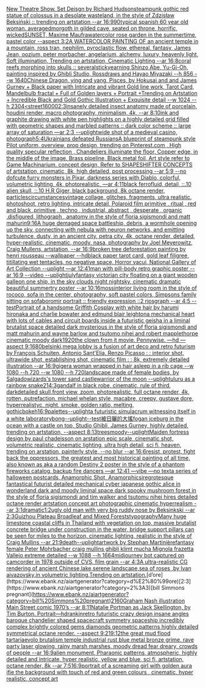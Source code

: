 [New Theatre Show. Set Deisgn by Richard Hudson](https://www.ebank.nz/aiartgenerator?category=New%20Theatre%20Show.%20Set%20Deisgn%20by%20Richard%20Hudson)[steampunk gothic red statue of colossus in a desolate wasteland, in the style of Zdzisław Beksiński :: trending on artstation --ar 16:9](https://www.ebank.nz/aiartgenerator?category=steampunk%20gothic%20red%20statue%20of%20colossus%20in%20a%20desolate%20wasteland%2C%20in%20the%20style%20of%20Zdzis%C5%82aw%20Beksi%C5%84ski%20%3A%3A%20trending%20on%20artstation%20--ar%2016%3A9)[90](https://www.ebank.nz/aiartgenerator?category=90)[typical spanish 60 year old woman. averaged](https://www.ebank.nz/aiartgenerator?category=typical%20spanish%2060%20year%20old%20woman.%20averaged)[morgoth in gilded cave, seated on throne, horrific, wicked](https://www.ebank.nz/aiartgenerator?category=morgoth%20in%20gilded%20cave%2C%20seated%20on%20throne%2C%20horrific%2C%20wicked)[SUNSET, Maxime Maufra](https://www.ebank.nz/aiartgenerator?category=SUNSET%2C%20Maxime%20Maufra)[watercolor rose garden in the summertime, pastel color --aspect 3:2](https://www.ebank.nz/aiartgenerator?category=watercolor%20rose%20garden%20in%20the%20summertime%2C%20pastel%20color%20--aspect%203%3A2)[A WATERCOLOR PAINTING OF an ancient temple in a mountain, ross tran, nephilim, pyroclastic flow, ethereal, fantasy, James Jean, oozium, peter morbacher, angelarium, alchemy, luxury, heavenly light, Soft illumination, Trending on artstation, Cinematic Lighting --ar 16:8](https://www.ebank.nz/aiartgenerator?category=A%20WATERCOLOR%20PAINTING%20OF%20an%20ancient%20temple%20in%20a%20mountain%2C%20ross%20tran%2C%20nephilim%2C%20pyroclastic%20flow%2C%20ethereal%2C%20fantasy%2C%20James%20Jean%2C%20oozium%2C%20peter%20morbacher%2C%20angelarium%2C%20alchemy%2C%20luxury%2C%20heavenly%20light%2C%20Soft%20illumination%2C%20Trending%20on%20artstation%2C%20Cinematic%20Lighting%20--ar%2016%3A8)[](https://www.ebank.nz/aiartgenerator?category=)[coral reefs morphing into skulls :: several](https://www.ebank.nz/aiartgenerator?category=coral%20reefs%20morphing%20into%20skulls%20%3A%3A%20several)[stick](https://www.ebank.nz/aiartgenerator?category=stick)[yearning Shinzo Abe, Yu-Gi-Oh, painting inspired by Ghibli Studio, Rossdraws and Hayao Miyazaki --h 856 --w 1640](https://www.ebank.nz/aiartgenerator?category=yearning%20Shinzo%20Abe%2C%20Yu-Gi-Oh%2C%20painting%20inspired%20by%20Ghibli%20Studio%2C%20Rossdraws%20and%20Hayao%20Miyazaki%20--h%20856%20--w%201640)[Chinese Dragon, ying and yang, Pisces, by Hokusai and and James Gurney + Black paper with Intricate and vibrant Gold line work, Tarot Card, Mandelbulb fractal + Full of Golden layers + Portrait +Trending on Artstation + Incredible Black and Gold Gothic Illustration + Exquisite detail --w 1024 --h 2304](https://www.ebank.nz/aiartgenerator?category=Chinese%20Dragon%2C%20ying%20and%20yang%2C%20Pisces%2C%20by%20Hokusai%20and%20and%20James%20Gurney%20%2B%20Black%20paper%20with%20Intricate%20and%20vibrant%20Gold%20line%20work%2C%20Tarot%20Card%2C%20Mandelbulb%20fractal%20%2B%20Full%20of%20Golden%20layers%20%2B%20Portrait%20%2BTrending%20on%20Artstation%20%2B%20Incredible%20Black%20and%20Gold%20Gothic%20Illustration%20%2B%20Exquisite%20detail%20--w%201024%20--h%202304)[<street](https://www.ebank.nz/aiartgenerator?category=%3Cstreet)[16000](https://www.ebank.nz/aiartgenerator?category=16000)[2:3](https://www.ebank.nz/aiartgenerator?category=2%3A3)[insanely detailed insect anatomy made of porcelain, houdini render, macro photography, minimalism, 4k, --ar 8:10](https://www.ebank.nz/aiartgenerator?category=insanely%20detailed%20insect%20anatomy%20made%20of%20porcelain%2C%20houdini%20render%2C%20macro%20photography%2C%20minimalism%2C%204k%2C%20--ar%208%3A10)[ink and graphite drawing with white pen highlights on a highly detailed grid filled with geometric shapes and marbled patterns :: dark color scheme :: large array of saturation —ar 2:3 --uplight](https://www.ebank.nz/aiartgenerator?category=ink%20and%20graphite%20drawing%20with%20white%20pen%20highlights%20on%20a%20highly%20detailed%20grid%20filled%20with%20geometric%20shapes%20and%20marbled%20patterns%20%3A%3A%20dark%20color%20scheme%20%3A%3A%20large%20array%20of%20saturation%20%E2%80%94ar%202%3A3%20--uplight)[wide shot of a medieval casino, photograph](https://www.ebank.nz/aiartgenerator?category=wide%20shot%20of%20a%20medieval%20casino%2C%20photograph)[5:4](https://www.ebank.nz/aiartgenerator?category=5%3A4)[Ukrainians defeated Russians](https://www.ebank.nz/aiartgenerator?category=Ukrainians%20defeated%20Russians)[A blueprint of steampunk style Pilot uniform,  overview, prop design,  trending on Pinterest.com  , High quality specular reflection ,  Chandeliers illuminate the floor, Copper  edge, in the middle of the image, Brass pipeline,  Black metal foil,  Art style refer to Game Machinarium.  concept design, Refer to SHAPESHIFTER CONCEPTS  of artstation, cinematic,  8k, high detailed,  post processing    --ar 5:9   --no dof](https://www.ebank.nz/aiartgenerator?category=A%20blueprint%20of%20steampunk%20style%20Pilot%20uniform%2C%20%20overview%2C%20prop%20design%2C%20%20trending%20on%20Pinterest.com%20%20%2C%20High%20quality%20specular%20reflection%20%2C%20%20Chandeliers%20illuminate%20the%20floor%2C%20Copper%20%20edge%2C%20in%20the%20middle%20of%20the%20image%2C%20Brass%20pipeline%2C%20%20Black%20metal%20foil%2C%20%20Art%20style%20refer%20to%20Game%20Machinarium.%20%20concept%20design%2C%20Refer%20to%20SHAPESHIFTER%20CONCEPTS%20%20of%20artstation%2C%20cinematic%2C%20%208k%2C%20high%20detailed%2C%20%20post%20processing%20%20%20%20--ar%205%3A9%20%20%20--no%20dof)[cute furry monsters in Pixar, darkness series with Diablo, colorful, volumetric lighting, 4k, photorealistic, —ar 4:1](https://www.ebank.nz/aiartgenerator?category=cute%20furry%20monsters%20in%20Pixar%2C%20darkness%20series%20with%20Diablo%2C%20colorful%2C%20volumetric%20lighting%2C%204k%2C%20photorealistic%2C%20%E2%80%94ar%204%3A1)[1](https://www.ebank.nz/aiartgenerator?category=1)[black ferrofluid, detail, ::.10 alien skull, ::.10 H.R Giger, black background, 8k octane render, particles](https://www.ebank.nz/aiartgenerator?category=black%20ferrofluid%2C%20detail%2C%20%3A%3A.10%20alien%20skull%2C%20%3A%3A.10%20H.R%20Giger%2C%20black%20background%2C%208k%20octane%20render%2C%20particles)[circumstances](https://www.ebank.nz/aiartgenerator?category=circumstances)[vintage collage, glitches, fragments, ultra realistic, photoshoot, retro lighting, intricate detail, Polaroid film primitive , ritual , red and black ,primitive , techno , industrial, abstract , desperate , organic ,disfigured, lithograph , anatomy in the style of floria sigismondi and matt mahurin](https://www.ebank.nz/aiartgenerator?category=vintage%20collage%2C%20glitches%2C%20fragments%2C%20ultra%20realistic%2C%20photoshoot%2C%20retro%20lighting%2C%20intricate%20detail%2C%20Polaroid%20film%20primitive%20%2C%20ritual%20%2C%20red%20and%20black%20%2Cprimitive%20%2C%20techno%20%2C%20industrial%2C%20abstract%20%2C%20desperate%20%2C%20organic%20%2Cdisfigured%2C%20lithograph%20%2C%20anatomy%20in%20the%20style%20of%20floria%20sigismondi%20and%20matt%20mahurin)[9:16](https://www.ebank.nz/aiartgenerator?category=9%3A16)[A huge demaged space battleship, debris, a wormhole opening up the sky, connecting with nebula with neuron networks, and emitting turbulence, dusty, in an ancient city, petra city, 4k, octane render, detailed, hyper-realistic, cinematic, moody, nasa, photography by Joel Meyerowitz, Craig Mullens, artstation, --ar 16:9](https://www.ebank.nz/aiartgenerator?category=A%20huge%20demaged%20space%20battleship%2C%20debris%2C%20a%20wormhole%20opening%20up%20the%20sky%2C%20connecting%20with%20nebula%20with%20neuron%20networks%2C%20and%20emitting%20turbulence%2C%20dusty%2C%20in%20an%20ancient%20city%2C%20petra%20city%2C%204k%2C%20octane%20render%2C%20detailed%2C%20hyper-realistic%2C%20cinematic%2C%20moody%2C%20nasa%2C%20photography%20by%20Joel%20Meyerowitz%2C%20Craig%20Mullens%2C%20artstation%2C%20--ar%2016%3A9)[broken tree deforestation painting by henri rousseau --wallpaper --hd](https://www.ebank.nz/aiartgenerator?category=broken%20tree%20deforestation%20painting%20by%20henri%20rousseau%20--wallpaper%20--hd)[black paper tarot card, gold leaf filigree, titillating wet tentacles, no negative space, Horror vacui, National Gallery of Art Collection  --uplight —ar 12:41](https://www.ebank.nz/aiartgenerator?category=black%20paper%20tarot%20card%2C%20gold%20leaf%20filigree%2C%20titillating%20wet%20tentacles%2C%20no%20negative%20space%2C%20Horror%20vacui%2C%20National%20Gallery%20of%20Art%20Collection%20%20--uplight%20%E2%80%94ar%2012%3A41)[man with pill-body retro graphic poster --ar 16:9 --video --uplight](https://www.ebank.nz/aiartgenerator?category=man%20with%20pill-body%20retro%20graphic%20poster%20--ar%2016%3A9%20--video%20--uplight)[july](https://www.ebank.nz/aiartgenerator?category=july)[fantasy victorian city floating on a giant wooden galleon one ship, in the sky clouds night nightsky, cinematic dramatic beautiful summertry poster --ar 10:16](https://www.ebank.nz/aiartgenerator?category=fantasy%20victorian%20city%20floating%20on%20a%20giant%20wooden%20galleon%20one%20ship%2C%20in%20the%20sky%20clouds%20night%20nightsky%2C%20cinematic%20dramatic%20beautiful%20summertry%20poster%20--ar%2010%3A16)[moss](https://www.ebank.nz/aiartgenerator?category=moss)[interior living room in the style of rococo, sofa in the center, photography, soft pastel colors, Simpsons family sitting on sofa](https://www.ebank.nz/aiartgenerator?category=interior%20living%20room%20in%20the%20style%20of%20rococo%2C%20sofa%20in%20the%20center%2C%20photography%2C%20soft%20pastel%20colors%2C%20Simpsons%20family%20sitting%20on%20sofa)[boromir portrait :: friendly expression ::2 riosgraph --ar 4:5 --test](https://www.ebank.nz/aiartgenerator?category=boromir%20portrait%20%3A%3A%20friendly%20expression%20%3A%3A2%20riosgraph%20--ar%204%3A5%20--test)[Portrait of a handsome Griffith Cosplay with white hair by harumi hironaka and charlie bowater and edmund blair leighton](https://www.ebank.nz/aiartgenerator?category=Portrait%20of%20a%20handsome%20Griffith%20Cosplay%20with%20white%20hair%20by%20harumi%20hironaka%20and%20charlie%20bowater%20and%20edmund%20blair%20leighton)[a mechanical heart with lots of cables and circuit boards inside a futuristic geisha in a liminal brutalist space detailed dark mysterious in the style of floria sigismondi and matt mahurin and wayne barlow and tsutomo nihei and robert mapplethorpe cinematic moody dark](https://www.ebank.nz/aiartgenerator?category=a%20mechanical%20heart%20with%20lots%20of%20cables%20and%20circuit%20boards%20inside%20a%20futuristic%20geisha%20in%20a%20liminal%20brutalist%20space%20detailed%20dark%20mysterious%20in%20the%20style%20of%20floria%20sigismondi%20and%20matt%20mahurin%20and%20wayne%20barlow%20and%20tsutomo%20nihei%20and%20robert%20mapplethorpe%20cinematic%20moody%20dark)[1920](https://www.ebank.nz/aiartgenerator?category=1920)[the clown from it movie. Pennywise. —hd —aspect 9:16](https://www.ebank.nz/aiartgenerator?category=the%20clown%20from%20it%20movie.%20Pennywise.%20%E2%80%94hd%20%E2%80%94aspect%209%3A16)[80](https://www.ebank.nz/aiartgenerator?category=80)[belsinki,](https://www.ebank.nz/aiartgenerator?category=belsinki%2C)[mega lobby  is a fusion of art deco and retro futurism by François Schuiten, Antonio Sant'Elia, Renzo Picasso : : interior shot, ultrawide shot, establishing shot, cinematic film : : 8k, extremely detailed illustration --ar 16:9](https://www.ebank.nz/aiartgenerator?category=mega%20lobby%20%20is%20a%20fusion%20of%20art%20deco%20and%20retro%20futurism%20by%20Fran%C3%A7ois%20Schuiten%2C%20Antonio%20Sant%27Elia%2C%20Renzo%20Picasso%20%3A%20%3A%20interior%20shot%2C%20ultrawide%20shot%2C%20establishing%20shot%2C%20cinematic%20film%20%3A%20%3A%208k%2C%20extremely%20detailed%20illustration%20--ar%2016%3A9)[giger](https://www.ebank.nz/aiartgenerator?category=giger)[a woman wrapped in hair asleep in a rib cage --w 1080 --h 720 --w 1080 --h 720](https://www.ebank.nz/aiartgenerator?category=a%20woman%20wrapped%20in%20hair%20asleep%20in%20a%20rib%20cage%20--w%201080%20--h%20720%20--w%201080%20--h%20720)[landscape made of female bodies, by Salgado](https://www.ebank.nz/aiartgenerator?category=landscape%20made%20of%20female%20bodies%2C%20by%20Salgado)[wizards's tower sand castle](https://www.ebank.nz/aiartgenerator?category=wizards%27s%20tower%20sand%20castle)[warrior of the moon --uplight](https://www.ebank.nz/aiartgenerator?category=warrior%20of%20the%20moon%20--uplight)[uluru as a rainbow snake](https://www.ebank.nz/aiartgenerator?category=uluru%20as%20a%20rainbow%20snake)[2](https://www.ebank.nz/aiartgenerator?category=2)[1](https://www.ebank.nz/aiartgenerator?category=1)[4:3](https://www.ebank.nz/aiartgenerator?category=4%3A3)[gandalf in black robe, cinematic, rule of third, dark](https://www.ebank.nz/aiartgenerator?category=gandalf%20in%20black%20robe%2C%20cinematic%2C%20rule%20of%20third%2C%20dark)[detailed skull,front view, zoom, photorealistic, full octane render, 4k, rotten, putrefaction, michael whelan style, macabre, creepy, gustave dore, hyperrealistyc, night, smoke, golden ratio, melting, gothic](https://www.ebank.nz/aiartgenerator?category=detailed%20skull%2Cfront%20view%2C%20zoom%2C%20photorealistic%2C%20full%20octane%20render%2C%204k%2C%20rotten%2C%20putrefaction%2C%20michael%20whelan%20style%2C%20macabre%2C%20creepy%2C%20gustave%20dore%2C%20hyperrealistyc%2C%20night%2C%20smoke%2C%20golden%20ratio%2C%20melting%2C%20gothic)[bokeh](https://www.ebank.nz/aiartgenerator?category=bokeh)[16:9](https://www.ebank.nz/aiartgenerator?category=16%3A9)[palettes](https://www.ebank.nz/aiartgenerator?category=palettes)[--uplight](https://www.ebank.nz/aiartgenerator?category=--uplight)[a futuristic simulacrum witnessing itself in a white laboratory](https://www.ebank.nz/aiartgenerator?category=a%20futuristic%20simulacrum%20witnessing%20itself%20in%20a%20white%20laboratory)[bong](https://www.ebank.nz/aiartgenerator?category=bong)[--uplight](https://www.ebank.nz/aiartgenerator?category=--uplight)[--test](https://www.ebank.nz/aiartgenerator?category=--test)[被日曬的大搖](https://www.ebank.nz/aiartgenerator?category=%E8%A2%AB%E6%97%A5%E6%9B%AC%E7%9A%84%E5%A4%A7%E6%90%96)[fog](https://www.ebank.nz/aiartgenerator?category=fog)[an iceburg in the ocean with a castle on top, Studio Ghibli, James Gurney, highly detailed, trending on artstation, --aspect 8:13](https://www.ebank.nz/aiartgenerator?category=an%20iceburg%20in%20the%20ocean%20with%20a%20castle%20on%20top%2C%20Studio%20Ghibli%2C%20James%20Gurney%2C%20highly%20detailed%2C%20trending%20on%20artstation%2C%20--aspect%208%3A13)[trees](https://www.ebank.nz/aiartgenerator?category=trees)[moody](https://www.ebank.nz/aiartgenerator?category=moody)[--uplight](https://www.ebank.nz/aiartgenerator?category=--uplight)[Maiden fortress design by paul chadeisson on arstation epic scale, cinematic shot, volumetric realistic, cinematic lighting, ultra high detail, sci fi, heaven, trending on arstation, painterly style, --no blur --ar 16:6](https://www.ebank.nz/aiartgenerator?category=Maiden%20fortress%20design%20by%20paul%20chadeisson%20on%20arstation%20epic%20scale%2C%20cinematic%20shot%2C%20volumetric%20realistic%2C%20cinematic%20lighting%2C%20ultra%20high%20detail%2C%20sci%20fi%2C%20heaven%2C%20trending%20on%20arstation%2C%20painterly%20style%2C%20--no%20blur%20--ar%2016%3A6)[resist, protest, fight back the oppressors, the greatest and most historical painting of all time, also known as aka a random Destiny 2 poster in the style of a phantom fireworks catalog, backup fire dancers —ar 12:41 —vibe —no text](https://www.ebank.nz/aiartgenerator?category=resist%2C%20protest%2C%20fight%20back%20the%20oppressors%2C%20the%20greatest%20and%20most%20historical%20painting%20of%20all%20time%2C%20also%20known%20as%20aka%20a%20random%20Destiny%202%20poster%20in%20the%20style%20of%20a%20phantom%20fireworks%20catalog%2C%20backup%20fire%20dancers%20%E2%80%94ar%2012%3A41%20%E2%80%94vibe%20%E2%80%94no%20text)[a series of halloween postcards, Anamorphic Shot, Anamorphic](https://www.ebank.nz/aiartgenerator?category=a%20series%20of%20halloween%20postcards%2C%20Anamorphic%20Shot%2C%20Anamorphic)[sire](https://www.ebank.nz/aiartgenerator?category=sire)[grotesque fantastical futurist detailed mechanical cyber japanese gothic alice in wonderland dark and moody liminal space dark spooky mushroom forest in the style of floria sigismondi and tim walker and tsutomu nihei hires detailed octane render artstation concept art photographic cinematic hyperrealism --ar 3:1](https://www.ebank.nz/aiartgenerator?category=grotesque%20fantastical%20futurist%20detailed%20mechanical%20cyber%20japanese%20gothic%20alice%20in%20wonderland%20dark%20and%20moody%20liminal%20space%20dark%20spooky%20mushroom%20forest%20in%20the%20style%20of%20floria%20sigismondi%20and%20tim%20walker%20and%20tsutomu%20nihei%20hires%20detailed%20octane%20render%20artstation%20concept%20art%20photographic%20cinematic%20hyperrealism%20--ar%203%3A1)[dramatic](https://www.ebank.nz/aiartgenerator?category=dramatic)[1:2](https://www.ebank.nz/aiartgenerator?category=1%3A2)[ugly old man with very big ruddy nose by Beksinkski --ar 2:3](https://www.ebank.nz/aiartgenerator?category=ugly%20old%20man%20with%20very%20big%20ruddy%20nose%20by%20Beksinkski%20--ar%202%3A3)[Guizhou Plateau Broadleaf and Mixed Forests](https://www.ebank.nz/aiartgenerator?category=Guizhou%20Plateau%20Broadleaf%20and%20Mixed%20Forests)[typography](https://www.ebank.nz/aiartgenerator?category=typography)[Many huge limestone coastal cliffs in Thailand with vegetation on top, massive brutalist concrete bridge under construction in the water, bridge support pillars can be seen for miles to the horizon, cinematic lighting, realistic in the style of Craig Mullins --ar 21:9](https://www.ebank.nz/aiartgenerator?category=Many%20huge%20limestone%20coastal%20cliffs%20in%20Thailand%20with%20vegetation%20on%20top%2C%20massive%20brutalist%20concrete%20bridge%20under%20construction%20in%20the%20water%2C%20bridge%20support%20pillars%20can%20be%20seen%20for%20miles%20to%20the%20horizon%2C%20cinematic%20lighting%2C%20realistic%20in%20the%20style%20of%20Craig%20Mullins%20--ar%2021%3A9)[death](https://www.ebank.nz/aiartgenerator?category=death)[--uplight](https://www.ebank.nz/aiartgenerator?category=--uplight)[artwork by Stephan Martinière](https://www.ebank.nz/aiartgenerator?category=artwork%20by%20Stephan%20Martini%C3%A8re)[fantasy female Peter Mohrbacher craig mullins ghibli klimt mucha Mignola frazetta Vallejo extreme detailed --w 1088 --h 1664](https://www.ebank.nz/aiartgenerator?category=fantasy%20female%20Peter%20Mohrbacher%20craig%20mullins%20ghibli%20klimt%20mucha%20Mignola%20frazetta%20Vallejo%20extreme%20detailed%20--w%201088%20--h%201664)[midjourney bot captured on camcorder in 1978 outside of CVS, film grain --ar 4:3](https://www.ebank.nz/aiartgenerator?category=midjourney%20bot%20captured%20on%20camcorder%20in%201978%20outside%20of%20CVS%2C%20film%20grain%20--ar%204%3A3)[A ultra-realistic CG rendering of ancient Chinese,lake,serene landscape,sea of roses ,by lvan aivazovsky,in volumetric lighting,Trending on artstation.](https://www.ebank.nz/aiartgenerator?category=A%20ultra-realistic%20CG%20rendering%20of%20ancient%20Chinese%2Clake%2Cserene%20landscape%2Csea%20of%20roses%20%2Cby%20lvan%20aivazovsky%2Cin%20volumetric%20lighting%2CTrending%20on%20artstation.)[d’ore](https://www.ebank.nz/aiartgenerator?category=d%E2%80%99ore)[2:3](https://www.ebank.nz/aiartgenerator?category=2%3A3)[bill Simmons pregnant](https://www.ebank.nz/aiartgenerator?category=bill%20Simmons%20pregnant)[2160](https://www.ebank.nz/aiartgenerator?category=2160)[Graham Nash illustration Main Street comic 1970’s --ar 8:11](https://www.ebank.nz/aiartgenerator?category=Graham%20Nash%20illustration%20Main%20Street%20comic%201970%E2%80%99s%20--ar%208%3A11)[Natalie Portman as Jack Skellington, by Tim Burton. Portrait—hd](https://www.ebank.nz/aiartgenerator?category=Natalie%20Portman%20as%20Jack%20Skellington%2C%20by%20Tim%20Burton.%20Portrait%E2%80%94hd)[rankin](https://www.ebank.nz/aiartgenerator?category=rankin)[retro futuristic crazy design insane angles  baroque chandelier shaped spacecraft symmetry spaceship incredibly complex brightly colored gems diamonds geometric patterns highly detailed symmetrical octane render. --aspect 9:21](https://www.ebank.nz/aiartgenerator?category=retro%20futuristic%20crazy%20design%20insane%20angles%20%20baroque%20chandelier%20shaped%20spacecraft%20symmetry%20spaceship%20incredibly%20complex%20brightly%20colored%20gems%20diamonds%20geometric%20patterns%20highly%20detailed%20symmetrical%20octane%20render.%20--aspect%209%3A21)[9:12](https://www.ebank.nz/aiartgenerator?category=9%3A12)[the great mud flood tartaria](https://www.ebank.nz/aiartgenerator?category=the%20great%20mud%20flood%20tartaria)[evolo brutalism temple industrial rust blue metal bronze grime, rave party laser glowing, rainy marsh marshes, moody dread fear dreary, crowds of people --ar 16:9](https://www.ebank.nz/aiartgenerator?category=evolo%20brutalism%20temple%20industrial%20rust%20blue%20metal%20bronze%20grime%2C%20rave%20party%20laser%20glowing%2C%20rainy%20marsh%20marshes%2C%20moody%20dread%20fear%20dreary%2C%20crowds%20of%20people%20--ar%2016%3A9)[alien monument, Pharaonic patterns, atmospheric, highly detailed and intricate, hyper realistic, yellow and blue, sci fi, artstation, octane render, 8k --ar 7:5](https://www.ebank.nz/aiartgenerator?category=alien%20monument%2C%20Pharaonic%20patterns%2C%20atmospheric%2C%20highly%20detailed%20and%20intricate%2C%20hyper%20realistic%2C%20yellow%20and%20blue%2C%20sci%20fi%2C%20artstation%2C%20octane%20render%2C%208k%20--ar%207%3A5)[16:9](https://www.ebank.nz/aiartgenerator?category=16%3A9)[portrait of a screaming girl with golden aura ifie the background with touch of red and green colours , cinematic, hyper realistic, concept art](https://www.ebank.nz/aiartgenerator?category=portrait%20of%20a%20screaming%20girl%20with%20golden%20aura%20ifie%20the%20background%20with%20touch%20of%20red%20and%20green%20colours%20%2C%20cinematic%2C%20hyper%20realistic%2C%20concept%20art)